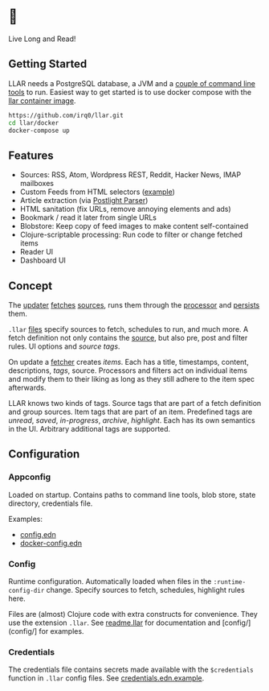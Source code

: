 # 🖖

Live Long and Read!

## Getting Started

LLAR needs a PostgreSQL database, a JVM and a [couple of command line tools](resources/config.edn) to run.
Easiest way to get started is to use docker compose with the [llar container image](https://github.com/irq0/llar/pkgs/container/llar).

```sh
https://github.com/irq0/llar.git
cd llar/docker
docker-compose up
```

## Features

- Sources: RSS, Atom, Wordpress REST, Reddit, Hacker News, IMAP mailboxes
- Custom Feeds from HTML selectors ([example](config/fefe.llar))
- Article extraction (via [Postlight Parser](https://github.com/postlight/parser))
- HTML sanitation (fix URLs, remove annoying elements and ads)
- Bookmark / read it later from single URLs
- Blobstore: Keep copy of feed images to make content self-contained
- Clojure-scriptable processing: Run code to filter or change fetched items
- Reader UI
- Dashboard UI

## Concept

The [updater](src/llar/update.clj) [fetches](src/llar/fetch.clj) [sources](src/llar/src.clj),
runs them through the [processor](src/llar/postproc.clj) and
[persists](src/llar/persistency.clj) them.

`.llar` [files](config/) specify sources to fetch, schedules to run, and much more.
A fetch definition not only contains the [source](src/llar/src.clj), but also pre, post and filter rules.
UI options and *source tags*.

On update a [fetcher](src/llar/fetch) creates *items*. Each has a title, timestamps, content, descriptions, *tags*, source.
Processors and filters act on individual items and modify them to
their liking as long as they still adhere to the item spec afterwards.

LLAR knows two kinds of tags.
Source tags that are part of a fetch definition and group sources.
Item tags that are part of an item.
Predefined tags are *unread*, *saved*, *in-progress*, *archive*, *highlight*.
Each has its own semantics in the UI. Arbitrary additional tags are supported.

## Configuration

### Appconfig

Loaded on startup. Contains paths to command line tools, blob store,
state directory, credentials file.

Examples:

- [config.edn](resources/config.edn)
- [docker-config.edn](docker/docker-config.edn)

### Config

Runtime configuration. Automatically loaded when files in the `:runtime-config-dir` change.
Specify sources to fetch, schedules, highlight rules here.

Files are (almost) Clojure code with extra constructs for convenience. They use the extension `.llar`.
See [readme.llar](config/readme.llar) for documentation and [config/](config/] for examples.

### Credentials

The credentials file contains secrets made available with the `$credentials` function in `.llar` config files.
See [credentials.edn.example](resources/credentials.edn.example).
